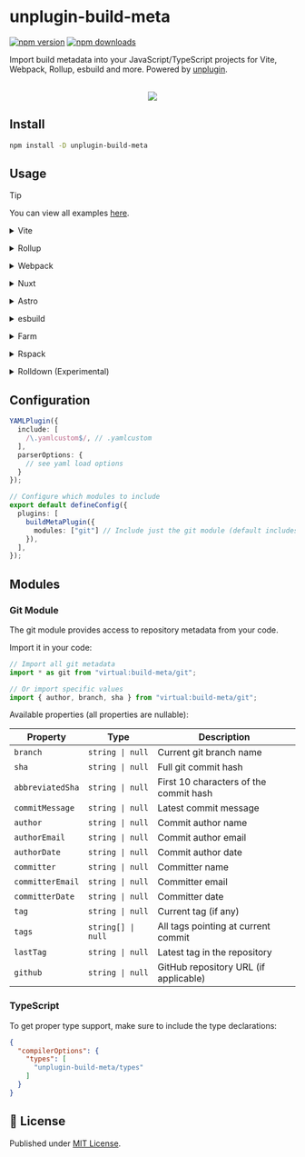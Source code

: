 # unplugin-build-meta

[![npm version][npm-version-src]][npm-version-href]
[![npm downloads][npm-downloads-src]][npm-downloads-href]

Import build metadata into your JavaScript/TypeScript projects for Vite, Webpack, Rollup, esbuild and more. Powered by [unplugin](https://github.com/unjs/unplugin).

<p align="center">
<br />
<a href="https://stackblitz.com/github/luxass/unplugin-build-meta/tree/main/examples/vite-vue?file=vite.config.ts"><img src="https://developer.stackblitz.com/img/open_in_stackblitz.svg" /></a>
</p>

## Install

```bash
npm install -D unplugin-build-meta
```

## Usage

> [!TIP]
> You can view all examples [here](./examples).

<details>
<summary>Vite</summary><br/>

```ts
// vite.config.ts
import YAMLPlugin from "unplugin-build-meta/vite";

export default defineConfig({
  plugins: [
    YAMLPlugin({ /* options */ }),
  ],
});
```

<br/></details>

<details>
<summary>Rollup</summary><br/>

```ts
// rollup.config.js
import YAMLPlugin from "unplugin-build-meta/rollup";

export default {
  plugins: [
    YAMLPlugin({ /* options */ }),
  ],
};
```

<br/></details>

<details>
<summary>Webpack</summary><br/>

```ts
// webpack.config.js
module.exports = {
  /* ... */
  plugins: [
    require("unplugin-build-meta/webpack").default({ /* options */ }),
  ],
};
```

<br/></details>

<details>
<summary>Nuxt</summary><br/>

```ts
// nuxt.config.js
export default defineNuxtConfig({
  modules: [
    ["unplugin-build-meta/nuxt", { /* options */ }]
  ],
});
```

<br/></details>

<details>
<summary>Astro</summary><br/>

```ts
// astro.config.mjs
import { defineConfig } from "astro/config";
import YAMLPlugin from "unplugin-build-meta/astro";

// https://astro.build/config
export default defineConfig({
  integrations: [
    YAMLPlugin({
      /* options */
    })
  ]
});
```

<br/></details>

<details>
<summary>esbuild</summary><br/>

```ts
// esbuild.config.js
import { build } from "esbuild";
import YAMLPlugin from "unplugin-build-meta/esbuild";

build({
  /* ... */
  plugins: [
    YAMLPlugin({
      /* options */
    }),
  ],
});
```

<br/></details>

<details>
<summary>Farm</summary><br/>

```ts
// farm.config.ts
import { defineConfig } from "@farmfe/core";
import vue from "@vitejs/plugin-vue";
import YAMLPlugin from "unplugin-build-meta/farm";

export default defineConfig({
  vitePlugins: [
    vue(),
  ],
  plugins: [
    YAMLPlugin({
      /* options */
    })
  ]
});
```

<br/></details>

<details>
<summary>Rspack</summary><br/>

```ts
// rspack.config.mjs
import rspack from "@rspack/core";
import YAMLPlugin from "unplugin-build-meta/rspack";

/** @type {import('@rspack/core').Configuration} */
export default {
  plugins: [
    new rspack.HtmlRspackPlugin({
      template: "./index.html"
    }),
    YAMLPlugin()
  ],
};
```

<br/></details>

<details>
<summary>Rolldown (Experimental)</summary><br/>

```ts
// rolldown.config.js
import { defineConfig } from "rolldown";
import YAMLPlugin from "unplugin-build-meta/rolldown";

export default defineConfig({
  input: "./index.js",
  plugins: [
    YAMLPlugin({
      /* options */
    }),
  ],
});
```

<br/></details>

## Configuration

```ts
YAMLPlugin({
  include: [
    /\.yamlcustom$/, // .yamlcustom
  ],
  parserOptions: {
    // see yaml load options
  }
});
```

```ts
// Configure which modules to include
export default defineConfig({
  plugins: [
    buildMetaPlugin({
      modules: ["git"] // Include just the git module (default includes all modules)
    }),
  ],
});
```

## Modules

### Git Module

The git module provides access to repository metadata from your code.

Import it in your code:

```ts
// Import all git metadata
import * as git from "virtual:build-meta/git";

// Or import specific values
import { author, branch, sha } from "virtual:build-meta/git";
```

Available properties (all properties are nullable):

| Property | Type | Description |
|----------|------|-------------|
| `branch` | `string \| null` | Current git branch name |
| `sha` | `string \| null` | Full git commit hash |
| `abbreviatedSha` | `string \| null` | First 10 characters of the commit hash |
| `commitMessage` | `string \| null` | Latest commit message |
| `author` | `string \| null` | Commit author name |
| `authorEmail` | `string \| null` | Commit author email |
| `authorDate` | `string \| null` | Commit author date |
| `committer` | `string \| null` | Committer name |
| `committerEmail` | `string \| null` | Committer email |
| `committerDate` | `string \| null` | Committer date |
| `tag` | `string \| null` | Current tag (if any) |
| `tags` | `string[] \| null` | All tags pointing at current commit |
| `lastTag` | `string \| null` | Latest tag in the repository |
| `github` | `string \| null` | GitHub repository URL (if applicable) |

### TypeScript

To get proper type support, make sure to include the type declarations:

```json
{
  "compilerOptions": {
    "types": [
      "unplugin-build-meta/types"
    ]
  }
}
```

## 📄 License

Published under [MIT License](./LICENSE).

[npm-version-src]: https://img.shields.io/npm/v/unplugin-build-meta?style=flat&colorA=18181B&colorB=4169E1
[npm-version-href]: https://npmjs.com/package/unplugin-build-meta
[npm-downloads-src]: https://img.shields.io/npm/dm/unplugin-build-meta?style=flat&colorA=18181B&colorB=4169E1
[npm-downloads-href]: https://npmjs.com/package/unplugin-build-meta
